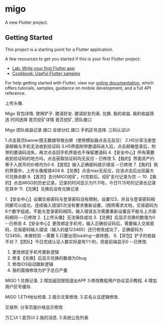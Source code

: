 # migo

A new Flutter project.

## Getting Started

This project is a starting point for a Flutter application.

A few resources to get you started if this is your first Flutter project:

- [Lab: Write your first Flutter app](https://flutter.dev/docs/get-started/codelab)
- [Cookbook: Useful Flutter samples](https://flutter.dev/docs/cookbook)

For help getting started with Flutter, view our
[online documentation](https://flutter.dev/docs), which offers tutorials,
samples, guidance on mobile development, and a full API reference.




上传头像.

Migo
背包详情.
使用铲子.
邀请好友.
邀请好友列表.
兑换.
我的收益.
我的收益筛选
时间选择
首页挖矿详情
首页挖矿,
团队接口

Migo
团队收益记录.接口
全球分红.接口
手机区号选择.
三码认证UI


1.点击首页banner图无数据导致白屏（使用模拟器点击无反应）
2.H5分享注册登录邮箱与手机无法收到验证码
3.H5界面附带邀请码进入后，点击邮箱登录后，附带的邀请码消失，再次点击回手机界面也不保留邀请码
4.【安全中心】所有需要收到验证码的地方吗，点击获取验证码均无反应 - 已修改
5.【我的】界面资产约等于人民币的价格均为0 
6.【提现】输入正确密码提示错误 --已修改
7.【我的】我的界面中，上传头像报错404
8.【兑换】点击max无反应，应该点击后出现最大可兑换余额
9.【首页】支付MIGO挖矿，付完款后，挖矿支付记录为空 --
10.【我的】点击MIGO的历史记录，记录的时间显示为11.11号。今日11.15号的记录也记录在其中
11.【兑换】兑换后没有兑换记录



1.【安全中心】设置交易密码与登录密码没有限制，设置123，并且与登录密码相同都可以成功，连续输入错误5次没有要求重新设置，(按照需求文档，交易密码为6个数字组成，不能与登录密码相同，输入错误五次需要重新设置且不能与上次密码相同---已修改
2.【上传头像】无法保存成功
3.【兑换】后显示兑换的数值为0 --已修改
4.【安全中心】更改绑定手机号，输入正确验证码后，需要输入交易密码，交易密码输入错误（输入的是123465）还行修改成功了，正确密码为123456，未做校验 --需要
5.只要出现loading一直转圈，
6.【背包】铲子的收益不对
7.【团队】今日完成认证人数实际是有1个的，但是前端显示0 --已修改.

1. 更改绑定手机号更新逻辑
2. 修复【兑换】后显示兑换的数值为0bug
3. 修改iOS自动跟新逻辑
4. 我的面值修改为铲子总日产量

MIGO
1.兑换记录.
2.增加返回按钮退出APP
3.修改教程用户协议显示教程.
4.增加用户区号缓存.

MIGO
1.ETH地址检查.
2.提示文案修改.
3.实名认证逻辑修改.

交易所.
分享页面价格显示修改

万汇UI
1.首页UI
2.我的消息.
3.系统公告列表



